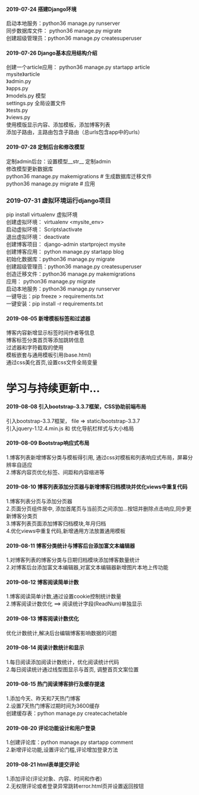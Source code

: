 #### 2019-07-24 搭建Django环境<br>
启动本地服务：python36 manage.py runserver<br>
同步数据库文件： python36 manage.py migrate<br>
创建超级管理员：python36 manage.py createsuperuser<br>
#### 2019-07-26 Django基本应用结构介绍<br>
创建一个article应用： python36 manage.py startapp article<br> 
mysite》article<br>
      》admin.py<br>
      》apps.py<br>
      》models.py   模型<br>
        settings.py   全局设置文件<br>
      》tests.py<br>
      》views.py<br>
使用模版显示内容、添加模板，添加博客列表<br>
添加子路由，主路由包含子路由（总urls包含app中的urls）<br>
#### 2019-07-28 定制后台和修改模型<br>
定制admin后台：设置模型__str__  定制admin<br>
修改模型更新数据库<br>
            python36 manage.py makemigrations           # 生成数据库迁移文件<br>
            python36 manage.py migrate                  # 应用<br>
### 2019-07-31 虚拟环境运行django项目<br>
pip install virtualenv 虚拟环境<br>
创建虚拟环境： virtualenv <mysite_env><br>
启动虚拟环境： Scripts\activate<br>
退出虚拟环境： deactivate<br>
创建博客项目： django-admin startproject mysite<br>
创建博客应用： python manage.py startapp blog<br>
初始化数据库：python36 manage.py migrate<br>
创建超级管理员：python36 manage.py createsuperuser<br>
创造迁移文件：python36 manage.py makemigrations<br>
应用： python36 manage.py migrate<br>
启动本地服务：python36 manage.py runserver<br>
一键导出：pip freeze > requirements.txt<br>
一键安装：pip install -r requirements.txt<br>
#### 2019-08-05 新增模板标签和过滤器<br>
博客内容新增显示标签时间作者等信息<br>
博客标签分类首页等添加跳转信息<br>
过滤器和字符截取的使用<br>
模板嵌套与通用模板引用(base.html)<br>
通过css美化首页,设置css文件全局变量<br>

# 学习与持续更新中...

#### 2019-08-08  引入bootstrap-3.3.7框架，CSS协助前端布局<br>
引入bootstrap-3.3.7框架， file => static/bootstrap-3.3.7<br>
引入jquery-1.12.4.min.js 和 优化导航栏样式与大小格局<br>
#### 2019-08-09 Bootstrap响应式布局<br>
1.博客列表新增博客分类与模板得引用, 通过css对模板和列表响应式布局，屏幕分辨率自适应<br>
2.博客内容页优化标签、间距和内容缩进等<br>
#### 2019-08-10 博客列表添加分页器与新增博客归档模块并优化views中重复代码<br>
1.博客列表分页与添加分页器<br>
2.页面分页组件居中, 添加首尾页与当前页之间添加...按钮并删除点击响应,同步更新博客分类页<br>
3.博客列表页面添加博客归档模块,年月归档<br>
4.优化views中重复代码,新增通用方法放置通用模板<br>
#### 2019-08-11 博客分类统计与博客后台添加富文本编辑器<br>
1.对博客列表的博客分类与日期归档模块添加博客数量统计<br>
2.对博客后台添加富文本编辑器,对富文本编辑器新增图片本地上传功能<br>
#### 2019-08-12 博客阅读简单计数<br>
1.博客阅读简单计数,通过设置cookie控制统计数量<br>
2.博客阅读计数优化 ==> 阅读统计字段(ReadNum)单独显示<br>
#### 2019-08-13 博客阅读计数优化<br>
优化计数统计,解决后台编辑博客影响数据的问题<br>
#### 2019-08-14 阅读计数统计和显示<br>
1.每日阅读添加阅读计数统计，优化阅读统计代码<br>
2.每日阅读统计通过线型图显示与首页, 调整首页文案位置<br>
#### 2019-08-15 热门阅读博客排行及缓存提速<br>
1.添加今天、昨天和7天热门博客<br>
2.设置7天热门博客过期时间为3600缓存<br>
创建缓存表：python manage.py createcachetable<br>
#### 2019-08-20 评论功能设计和用户登录<br>
1.创建评论库：python manage.py startapp comment<br>
2.新增评论功能,设置评论门槛,评论增加登录方法<br>
#### 2019-08-21 html表单提交评论<br>
1.添加评论(评论对象、内容、时间和作者)<br>
2.无权限评论或者登录异常跳转error.html页并设置返回按钮<br>
